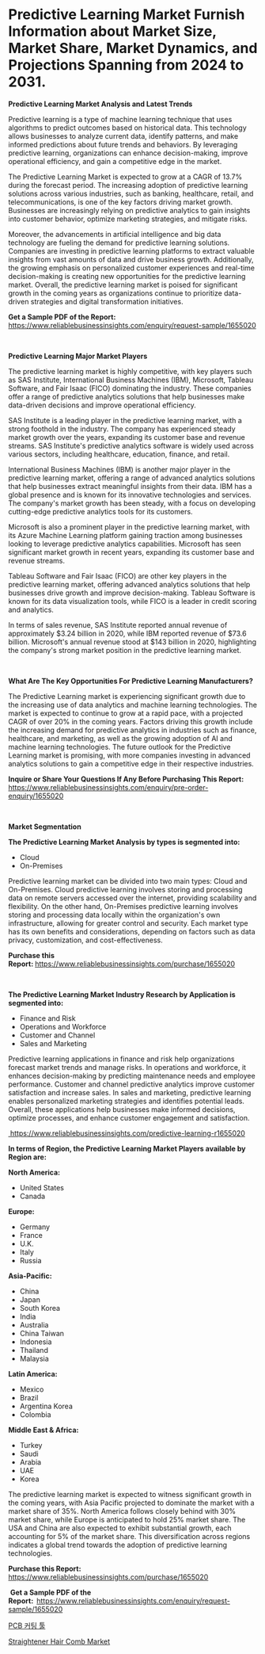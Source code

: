 <p><h1>Predictive Learning Market Furnish Information about Market Size, Market Share, Market Dynamics, and Projections Spanning from 2024 to 2031.</h1></p><p><strong>Predictive Learning Market Analysis and Latest Trends</strong></p>
<p><p>Predictive learning is a type of machine learning technique that uses algorithms to predict outcomes based on historical data. This technology allows businesses to analyze current data, identify patterns, and make informed predictions about future trends and behaviors. By leveraging predictive learning, organizations can enhance decision-making, improve operational efficiency, and gain a competitive edge in the market.</p><p>The Predictive Learning Market is expected to grow at a CAGR of 13.7% during the forecast period. The increasing adoption of predictive learning solutions across various industries, such as banking, healthcare, retail, and telecommunications, is one of the key factors driving market growth. Businesses are increasingly relying on predictive analytics to gain insights into customer behavior, optimize marketing strategies, and mitigate risks.</p><p>Moreover, the advancements in artificial intelligence and big data technology are fueling the demand for predictive learning solutions. Companies are investing in predictive learning platforms to extract valuable insights from vast amounts of data and drive business growth. Additionally, the growing emphasis on personalized customer experiences and real-time decision-making is creating new opportunities for the predictive learning market. Overall, the predictive learning market is poised for significant growth in the coming years as organizations continue to prioritize data-driven strategies and digital transformation initiatives.</p></p>
<p><strong>Get a Sample PDF of the Report:&nbsp;</strong> <a href="https://www.reliablebusinessinsights.com/enquiry/request-sample/1655020">https://www.reliablebusinessinsights.com/enquiry/request-sample/1655020</a></p>
<p>&nbsp;</p>
<p><strong>Predictive Learning Major Market Players</strong></p>
<p><p>The predictive learning market is highly competitive, with key players such as SAS Institute, International Business Machines (IBM), Microsoft, Tableau Software, and Fair Isaac (FICO) dominating the industry. These companies offer a range of predictive analytics solutions that help businesses make data-driven decisions and improve operational efficiency.</p><p>SAS Institute is a leading player in the predictive learning market, with a strong foothold in the industry. The company has experienced steady market growth over the years, expanding its customer base and revenue streams. SAS Institute's predictive analytics software is widely used across various sectors, including healthcare, education, finance, and retail.</p><p>International Business Machines (IBM) is another major player in the predictive learning market, offering a range of advanced analytics solutions that help businesses extract meaningful insights from their data. IBM has a global presence and is known for its innovative technologies and services. The company's market growth has been steady, with a focus on developing cutting-edge predictive analytics tools for its customers.</p><p>Microsoft is also a prominent player in the predictive learning market, with its Azure Machine Learning platform gaining traction among businesses looking to leverage predictive analytics capabilities. Microsoft has seen significant market growth in recent years, expanding its customer base and revenue streams.</p><p>Tableau Software and Fair Isaac (FICO) are other key players in the predictive learning market, offering advanced analytics solutions that help businesses drive growth and improve decision-making. Tableau Software is known for its data visualization tools, while FICO is a leader in credit scoring and analytics.</p><p>In terms of sales revenue, SAS Institute reported annual revenue of approximately $3.24 billion in 2020, while IBM reported revenue of $73.6 billion. Microsoft's annual revenue stood at $143 billion in 2020, highlighting the company's strong market position in the predictive learning market.</p></p>
<p>&nbsp;</p>
<p><strong>What Are The Key Opportunities For Predictive Learning Manufacturers?</strong></p>
<p><p>The Predictive Learning market is experiencing significant growth due to the increasing use of data analytics and machine learning technologies. The market is expected to continue to grow at a rapid pace, with a projected CAGR of over 20% in the coming years. Factors driving this growth include the increasing demand for predictive analytics in industries such as finance, healthcare, and marketing, as well as the growing adoption of AI and machine learning technologies. The future outlook for the Predictive Learning market is promising, with more companies investing in advanced analytics solutions to gain a competitive edge in their respective industries.</p></p>
<p><strong>Inquire or Share Your Questions If Any Before Purchasing This Report:</strong> <a href="https://www.reliablebusinessinsights.com/enquiry/pre-order-enquiry/1655020">https://www.reliablebusinessinsights.com/enquiry/pre-order-enquiry/1655020</a></p>
<p>&nbsp;</p>
<p><strong>Market Segmentation</strong></p>
<p><strong>The Predictive Learning Market Analysis by types is segmented into:</strong></p>
<p><ul><li>Cloud</li><li>On-Premises</li></ul></p>
<p><p>Predictive learning market can be divided into two main types: Cloud and On-Premises. Cloud predictive learning involves storing and processing data on remote servers accessed over the internet, providing scalability and flexibility. On the other hand, On-Premises predictive learning involves storing and processing data locally within the organization's own infrastructure, allowing for greater control and security. Each market type has its own benefits and considerations, depending on factors such as data privacy, customization, and cost-effectiveness.</p></p>
<p><strong>Purchase this Report:&nbsp;</strong><a href="https://www.reliablebusinessinsights.com/purchase/1655020">https://www.reliablebusinessinsights.com/purchase/1655020</a></p>
<p>&nbsp;</p>
<p><strong>The Predictive Learning Market Industry Research by Application is segmented into:</strong></p>
<p><ul><li>Finance and Risk</li><li>Operations and Workforce</li><li>Customer and Channel</li><li>Sales and Marketing</li></ul></p>
<p><p>Predictive learning applications in finance and risk help organizations forecast market trends and manage risks. In operations and workforce, it enhances decision-making by predicting maintenance needs and employee performance. Customer and channel predictive analytics improve customer satisfaction and increase sales. In sales and marketing, predictive learning enables personalized marketing strategies and identifies potential leads. Overall, these applications help businesses make informed decisions, optimize processes, and enhance customer engagement and satisfaction.</p></p>
<p><a href="https://www.reliablebusinessinsights.com/predictive-learning-r1655020">&nbsp;https://www.reliablebusinessinsights.com/predictive-learning-r1655020</a></p>
<p><strong>In terms of Region, the Predictive Learning Market Players available by Region are:</strong></p>
<p>
    <p> <strong> North America: </strong>
        <ul>
            <li>United States</li>
            <li>Canada</li>
        </ul>
        </p> 
    <p> <strong> Europe: </strong>
        <ul>
            <li>Germany</li>
            <li>France</li>
            <li>U.K.</li>
            <li>Italy</li>
            <li>Russia</li>
        </ul>
        </p> 
    <p> <strong> Asia-Pacific: </strong>
        <ul>
            <li>China</li>
            <li>Japan</li>
            <li>South Korea</li>
            <li>India</li>
            <li>Australia</li>
            <li>China Taiwan</li>
            <li>Indonesia</li>
            <li>Thailand</li>
            <li>Malaysia</li>
        </ul>
        </p> 
    <p> <strong> Latin America: </strong>
        <ul>
            <li>Mexico</li>
            <li>Brazil</li>
            <li>Argentina Korea</li>
            <li>Colombia</li>
        </ul>
        </p> 
    <p> <strong> Middle East & Africa: </strong>
        <ul>
            <li>Turkey</li>
            <li>Saudi</li>
            <li>Arabia</li>
            <li>UAE</li>
            <li>Korea</li>
        </ul>
    </p>
    </p>
<p><p>The predictive learning market is expected to witness significant growth in the coming years, with Asia Pacific projected to dominate the market with a market share of 35%. North America follows closely behind with 30% market share, while Europe is anticipated to hold 25% market share. The USA and China are also expected to exhibit substantial growth, each accounting for 5% of the market share. This diversification across regions indicates a global trend towards the adoption of predictive learning technologies.</p></p>
<p><strong>Purchase this Report: </strong><a href="https://www.reliablebusinessinsights.com/purchase/1655020">https://www.reliablebusinessinsights.com/purchase/1655020</a></p>
<p>&nbsp;<strong>Get a Sample PDF of the Report:&nbsp;&nbsp;</strong><a href="https://www.reliablebusinessinsights.com/enquiry/request-sample/1655020">https://www.reliablebusinessinsights.com/enquiry/request-sample/1655020</a></p>
<p><strong></strong></p>
<p><p><a href="https://medium.com/@conradkirrlin76575/pcb-%EC%A0%88%EB%8B%A8-%EB%8F%84%EA%B5%AC-%EC%8B%9C%EC%9E%A5-%EA%B8%80%EB%A1%9C%EB%B2%8C-%EB%B0%8F-%EC%A7%80%EC%97%AD-%EB%B6%84%EC%84%9D-%EC%B5%9C%EC%A2%85-%EC%82%AC%EC%9A%A9%EC%9E%90-%EC%A0%9C%ED%92%88-%EB%B0%8F-%EC%A7%80%EC%97%AD%EC%97%90-%EC%B4%88%EC%A0%90%EC%9D%84-%EB%A7%9E%EC%B6%98-%EB%B6%84%EC%84%9D-%EB%B0%8F-%EC%98%88%EC%B8%A1-2024-2031-33a94c552035">PCB 커팅 툴</a></p><p><a href="https://medium.com/@luke.wilson7856/straightener-hair-comb-market-investigation-industry-evolution-and-forecast-till-2031-ad66c419a2a1">Straightener Hair Comb Market</a></p></p>